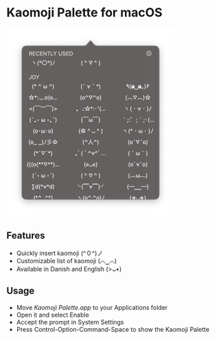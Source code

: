 # Kaomoji Palette for macOS

<img src="/Kaomoji Palette.png" width="392">


## Features

- Quickly insert kaomoji (^０^)ノ
- Customizable list of kaomoji (⌒‿⌒)
- Available in Danish and English (>ᴗ•)


## Usage

- Move _Kaomoji Palette.app_ to your Applications folder
- Open it and select Enable
- Accept the prompt in System Settings
- Press Control-Option-Command-Space to show the Kaomoji Palette

